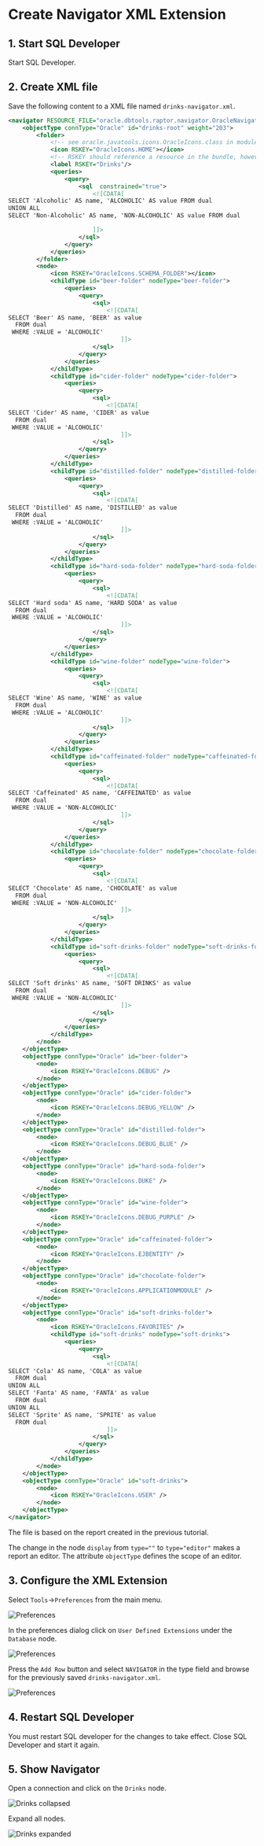 # Create Navigator XML Extension

## 1. Start SQL Developer

Start SQL Developer.

## 2. Create XML file

Save the following content to a XML file named `drinks-navigator.xml`.

```xml
<navigator RESOURCE_FILE="oracle.dbtools.raptor.navigator.OracleNavigatorResource">
	<objectType connType="Oracle" id="drinks-root" weight="203">
		<folder>
			<!-- see oracle.javatools.icons.OracleIcons.class in modules/oracle.javatools/oracle.javatools/oicons.jar -->
			<icon RSKEY="OracleIcons.HOME"></icon>
			<!-- RSKEY should reference a resource in the bundle, however it works, but throws error in log -->
			<label RSKEY="Drinks"/>
			<queries>
				<query>
					<sql  constrained="true">
						<![CDATA[
SELECT 'Alcoholic' AS name, 'ALCOHOLIC' AS value FROM dual
UNION ALL
SELECT 'Non-Alcoholic' AS name, 'NON-ALCOHOLIC' AS value FROM dual

						]]>
					</sql>
				</query>
			</queries>
		</folder>
		<node>
			<icon RSKEY="OracleIcons.SCHEMA_FOLDER"></icon>
			<childType id="beer-folder" nodeType="beer-folder">
				<queries>
					<query>
						<sql>
							<![CDATA[
SELECT 'Beer' AS name, 'BEER' as value 
  FROM dual
 WHERE :VALUE = 'ALCOHOLIC'
								]]>
						</sql>
					</query>
				</queries>
			</childType>
			<childType id="cider-folder" nodeType="cider-folder">
				<queries>
					<query>
						<sql>
							<![CDATA[
SELECT 'Cider' AS name, 'CIDER' as value 
  FROM dual
 WHERE :VALUE = 'ALCOHOLIC'
								]]>
						</sql>
					</query>
				</queries>
			</childType>
			<childType id="distilled-folder" nodeType="distilled-folder">
				<queries>
					<query>
						<sql>
							<![CDATA[
SELECT 'Distilled' AS name, 'DISTILLED' as value 
  FROM dual
 WHERE :VALUE = 'ALCOHOLIC'
								]]>
						</sql>
					</query>
				</queries>
			</childType>
			<childType id="hard-soda-folder" nodeType="hard-soda-folder">
				<queries>
					<query>
						<sql>
							<![CDATA[
SELECT 'Hard soda' AS name, 'HARD SODA' as value 
  FROM dual
 WHERE :VALUE = 'ALCOHOLIC'
								]]>
						</sql>
					</query>
				</queries>
			</childType>
			<childType id="wine-folder" nodeType="wine-folder">
				<queries>
					<query>
						<sql>
							<![CDATA[
SELECT 'Wine' AS name, 'WINE' as value 
  FROM dual
 WHERE :VALUE = 'ALCOHOLIC'
								]]>
						</sql>
					</query>
				</queries>
			</childType>
			<childType id="caffeinated-folder" nodeType="caffeinated-folder">
				<queries>
					<query>
						<sql>
							<![CDATA[
SELECT 'Caffeinated' AS name, 'CAFFEINATED' as value 
  FROM dual
 WHERE :VALUE = 'NON-ALCOHOLIC'
								]]>
						</sql>
					</query>
				</queries>
			</childType>
			<childType id="chocolate-folder" nodeType="chocolate-folder">
				<queries>
					<query>
						<sql>
							<![CDATA[
SELECT 'Chocolate' AS name, 'CHOCOLATE' as value 
  FROM dual
 WHERE :VALUE = 'NON-ALCOHOLIC'
								]]>
						</sql>
					</query>
				</queries>
			</childType>
			<childType id="soft-drinks-folder" nodeType="soft-drinks-folder">
				<queries>
					<query>
						<sql>
							<![CDATA[
SELECT 'Soft drinks' AS name, 'SOFT DRINKS' as value 
  FROM dual
 WHERE :VALUE = 'NON-ALCOHOLIC'
								]]>
						</sql>
					</query>
				</queries>
			</childType>
		</node>
	</objectType>
	<objectType connType="Oracle" id="beer-folder">
		<node>
			<icon RSKEY="OracleIcons.DEBUG" />
		</node>
	</objectType>	
	<objectType connType="Oracle" id="cider-folder">
		<node>
			<icon RSKEY="OracleIcons.DEBUG_YELLOW" />
		</node>
	</objectType>
	<objectType connType="Oracle" id="distilled-folder">
		<node>
			<icon RSKEY="OracleIcons.DEBUG_BLUE" />
		</node>
	</objectType>
	<objectType connType="Oracle" id="hard-soda-folder">
		<node>
			<icon RSKEY="OracleIcons.DUKE" />
		</node>
	</objectType>	
	<objectType connType="Oracle" id="wine-folder">
		<node>
			<icon RSKEY="OracleIcons.DEBUG_PURPLE" />
		</node>
	</objectType>	
	<objectType connType="Oracle" id="caffeinated-folder">
		<node>
			<icon RSKEY="OracleIcons.EJBENTITY" />
		</node>
	</objectType>	
	<objectType connType="Oracle" id="chocolate-folder">
		<node>
			<icon RSKEY="OracleIcons.APPLICATIONMODULE" />
		</node>
	</objectType>	
	<objectType connType="Oracle" id="soft-drinks-folder">
		<node>
			<icon RSKEY="OracleIcons.FAVORITES" />
			<childType id="soft-drinks" nodeType="soft-drinks">
				<queries>
					<query>
						<sql>
							<![CDATA[
SELECT 'Cola' AS name, 'COLA' as value 
  FROM dual
UNION ALL
SELECT 'Fanta' AS name, 'FANTA' as value 
  FROM dual
UNION ALL
SELECT 'Sprite' AS name, 'SPRITE' as value 
  FROM dual
		 					]]>
						</sql>					
					</query>
				</queries>
			</childType>
		</node>
	</objectType>
	<objectType connType="Oracle" id="soft-drinks">
		<node>
			<icon RSKEY="OracleIcons.USER" />
		</node>
	</objectType>	
</navigator>
```

The file is based on the report created in the previous tutorial. 

The change in the node `display` from `type=""` to `type="editor"` makes a report an editor. The attribute `objectType` defines the scope of an editor. 

## 3. Configure the XML Extension

Select `Tools`->`Preferences` from the main menu.

![Preferences](./images/main_menu_tools_preferences.png)

In the preferences dialog click on `User Defined Extensions` under the `Database` node.

![Preferences](./images/preferences.png)

Press the `Add Row` button and select `NAVIGATOR` in the type field and browse for the previously saved `drinks-navigator.xml`.

![Preferences](./images/preferences2.png)

## 4. Restart SQL Developer

You must restart SQL developer for the changes to take effect. Close SQL Developer and start it again.

## 5. Show Navigator

Open a connection and click on the `Drinks` node.

![Drinks collapsed](./images/drinks1.png)

Expand all nodes.

![Drinks expanded](./images/drinks2.png)
